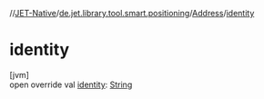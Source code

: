 //[JET-Native](../../../index.md)/[de.jet.library.tool.smart.positioning](../index.md)/[Address](index.md)/[identity](identity.md)

# identity

[jvm]\
open override val [identity](identity.md): [String](https://kotlinlang.org/api/latest/jvm/stdlib/kotlin/-string/index.html)

